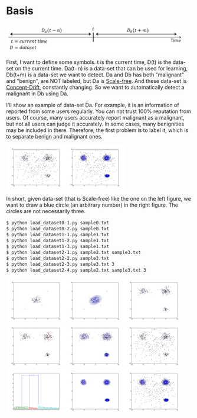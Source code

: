 # Basis
<img src="pngs/time.png" width="480px">

First, I want to define some symbols. t is the current time, D(t) is the data-set on the current time. Da(t−n) is a data-set that can be used for learning, Db(t+m) is a data-set we want to detect. Da and Db has both "malignant" and "benign", are NOT labeled, but Da is [Scale-free](https://en.wikipedia.org/wiki/Scale-free_network). And these data-set is [Concept-Drift](https://en.wikipedia.org/wiki/Concept_drift), constantly changing. So we want to automatically detect a malignant in Db using Da.

I'll show an example of data-set Da. For example, it is an information of reported from some users regularly. You can not trust 100% reputation from users. Of course, many users accurately report malignant as a malignant, but not all users can judge it accurately. In some cases, many benignities may be included in there. Therefore, the first problem is to label it, which is to separate benign and malignant ones.

<img src="pngs/figure_6.png" width="160px"><img src="pngs/figure_9.png" width="160px">

In short, given data-set (that is Scale-free) like the one on the left figure, we want to draw a blue circle (an arbitrary number) in the right figure. The circles are not necessarily three.

```
$ python load_dataset0-1.py sample0.txt
$ python load_dataset0-2.py sample0.txt
$ python load_dataset1-1.py sample1.txt
$ python load_dataset1-2.py sample1.txt
$ python load_dataset1-3.py sample1.txt
$ python load_dataset2-1.py sample2.txt sample3.txt
$ python load_dataset2-2.py sample3.txt
$ python load_dataset2-3.py sample3.txt 3
$ python load_dataset2-4.py sample2.txt sample3.txt 3
```
<img src="pngs/figure_1.png" width="160px"><img src="pngs/figure_2.png" width="160px"><img src="pngs/figure_3.png" width="160px"><img src="pngs/figure_4.png" width="160px"><img src="pngs/figure_5.png" width="160px"><img src="pngs/figure_6.png" width="160px"><img src="pngs/figure_7.png" width="160px"><img src="pngs/figure_8.png" width="160px"><img src="pngs/figure_9.png" width="160px">
